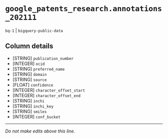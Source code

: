 # `google_patents_research.annotations_202111`
`bq-1` | `bigquery-public-data`

## Column details
* [STRING]    `publication_number`
* [INTEGER]   `ocid`
* [STRING]    `preferred_name`
* [STRING]    `domain`
* [STRING]    `source`
* [FLOAT]     `confidence`
* [INTEGER]   `character_offset_start`
* [INTEGER]   `character_offset_end`
* [STRING]    `inchi`
* [STRING]    `inchi_key`
* [STRING]    `smiles`
* [INTEGER]   `conf_bucket`

-------------------------------------------------------------------------------
*Do not make edits above this line.*
